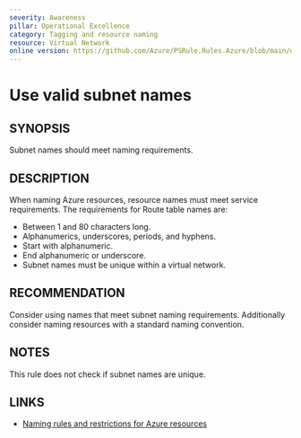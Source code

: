 ```yaml
---
severity: Awareness
pillar: Operational Excellence
category: Tagging and resource naming
resource: Virtual Network
online version: https://github.com/Azure/PSRule.Rules.Azure/blob/main/docs/en/rules/Azure.VNET.SubnetName.md
---
```


# Use valid subnet names

## SYNOPSIS

Subnet names should meet naming requirements.

## DESCRIPTION

When naming Azure resources, resource names must meet service requirements.
The requirements for Route table names are:

- Between 1 and 80 characters long.
- Alphanumerics, underscores, periods, and hyphens.
- Start with alphanumeric.
- End alphanumeric or underscore.
- Subnet names must be unique within a virtual network.

## RECOMMENDATION

Consider using names that meet subnet naming requirements.
Additionally consider naming resources with a standard naming convention.

## NOTES

This rule does not check if subnet names are unique.

## LINKS

- [Naming rules and restrictions for Azure resources](https://docs.microsoft.com/en-us/azure/azure-resource-manager/management/resource-name-rules)
